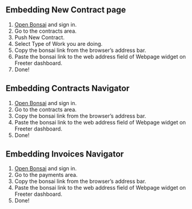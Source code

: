 ## Embedding New Contract page

1. <a href="{{ curItem.homeUrl|e }}" rel="nofollow" target="_blank">Open Bonsai</a> and sign in.
2. Go to the contracts area.
3. Push New Contract.
4. Select Type of Work you are doing.
5. Copy the bonsai link from the browser’s address bar.
6. Paste the bonsai link to the web address field of Webpage widget on Freeter dashboard.
7. Done!

## Embedding Contracts Navigator

1. <a href="{{ curItem.homeUrl|e }}" rel="nofollow" target="_blank">Open Bonsai</a> and sign in.
2. Go to the contracts area.
3. Copy the bonsai link from the browser’s address bar.
4. Paste the bonsai link to the web address field of Webpage widget on Freeter dashboard.
5. Done!

## Embedding Invoices Navigator

1. <a href="{{ curItem.homeUrl|e }}" rel="nofollow" target="_blank">Open Bonsai</a> and sign in.
2. Go to the payments area.
3. Copy the bonsai link from the browser’s address bar.
4. Paste the bonsai link to the web address field of Webpage widget on Freeter dashboard.
5. Done!

